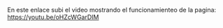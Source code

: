 En este enlace subi el video mostrando el funcionamienteo de la pagina:
https://youtu.be/oHZcWGarDIM
